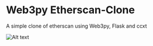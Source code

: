 # Web3py Etherscan-Clone

A simple clone of etherscan using Web3py, Flask and ccxt

![Alt text](url "./images/home.png")
